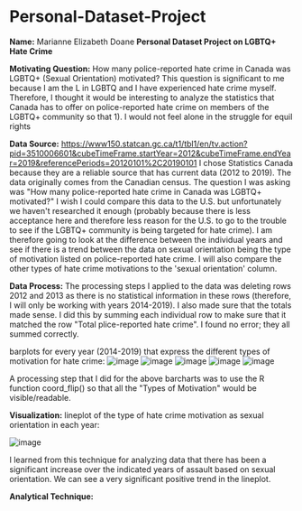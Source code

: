 # Personal-Dataset-Project
**Name:** Marianne Elizabeth Doane
**Personal Dataset Project on LGBTQ+ Hate Crime**

**Motivating Question:**
How many police-reported hate crime in Canada was LGBTQ+ (Sexual Orientation) motivated? This question is significant to me because I am the L in LGBTQ and I have experienced hate crime myself. Therefore, I thought it would be interesting to analyze the statistics that Canada has to offer on police-reported hate crime on members of the LGBTQ+ community so that 1). I would not feel alone in the struggle for equil rights

**Data Source:** 
https://www150.statcan.gc.ca/t1/tbl1/en/tv.action?pid=3510006601&cubeTimeFrame.startYear=2012&cubeTimeFrame.endYear=2019&referencePeriods=20120101%2C20190101
I chose Statistics Canada because they are a reliable source that has current data (2012 to 2019). The data originally comes from the Canadian census. The question I was asking was "How many police-reported hate crime in Canada was LGBTQ+ motivated?" I wish I could compare this data to the U.S. but unfortunately we haven't researched it enough (probably because there is less acceptance here and therefore less reason for the U.S. to go to the trouble to see if the LGBTQ+ community is being targeted for hate crime). I am therefore going to look at the difference between the individual years and see if there is a trend between the data on sexual orientation being the type of motivation listed on police-reported hate crime. I will also compare the other types of hate crime motivations to the 'sexual orientation' column.

**Data Process:** 
The processing steps I applied to the data was deleting rows 2012 and 2013 as there is no statistical information in these rows (therefore, I will only be working with years 2014-2019). I also made sure that the totals made sense. I did this by summing each individual row to make sure that it matched the row "Total plice-reported hate crime". I found no error; they all summed correctly.

barplots for every year (2014-2019) that express the different types of motivation for hate crime:
![image](https://user-images.githubusercontent.com/79335960/113455223-ecbfe380-93be-11eb-887b-c3826ce6e66f.png)
![image](https://user-images.githubusercontent.com/79335960/113455254-0103e080-93bf-11eb-8328-44c79a23e1c7.png)
![image](https://user-images.githubusercontent.com/79335960/113455277-10832980-93bf-11eb-99b5-0825b5f02fcb.png)
![image](https://user-images.githubusercontent.com/79335960/113455287-1973fb00-93bf-11eb-87fd-cde834ce41c2.png)
![image](https://user-images.githubusercontent.com/79335960/113455299-21339f80-93bf-11eb-99c1-54fc6e2ffce0.png)

A processing step that I did for the above barcharts was to use the R function coord_flip() so that all the "Types of Motivation" would be visible/readable. 

**Visualization:**
lineplot of the type of hate crime motivation as sexual orientation in each year:

![image](https://user-images.githubusercontent.com/79335960/113455376-4aecc680-93bf-11eb-8af3-e0ac8e7d28ec.png)


I learned from this technique for analyzing data that there has been a significant increase over the indicated years of assault based on sexual orientation.
We can see a very significant positive trend in the lineplot. 

**Analytical Technique:** 
